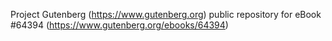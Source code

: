 Project Gutenberg (https://www.gutenberg.org) public repository for
eBook #64394 (https://www.gutenberg.org/ebooks/64394)
